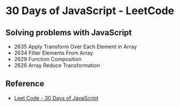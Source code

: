 
# 30 Days of JavaScript - LeetCode

## Solving problems with JavaScript

* 2635 Apply Transform Over Each Element in Array
* 2634 Filter Elements From Array
* 2629 Function Composition
* 2626 Array Reduce Transformation
## Reference

 - [Leet Code - 30 Days of JavaScript](https://leetcode.com/studyplan/30-days-of-javascript/)